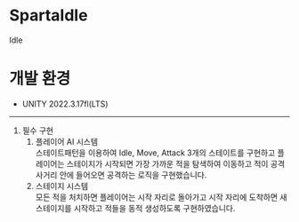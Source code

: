 # SpartaIdle
Idle

 # 개발 환경
* UNITY 2022.3.17fl(LTS)
---

1. 필수 구현
   1. 플레이어 AI 시스템</br>
      스테이트패턴을 이용하여 Idle, Move, Attack 3개의 스테이트를 구현하고
      플레이어는 스테이지가 시작되면 가장 가까운 적을 탐색하여 이동하고
      적이 공격 사거리 안에 들어오면 공격하는 로직을 구현했습니다.
   2. 스테이지 시스템</br>
      모든 적을 처치하면 플레이어는 시작 자리로 돌아가고
      시작 자리에 도착하면 새 스테이지를 시작하고 적들을 동적 생성하도록
      구현하였습니다.
   
